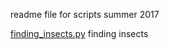 readme file for scripts summer 2017

[finding_insects.py](https://github.com/semccomas/scripts_summer17/blob/master/find_insect.py) finding insects
